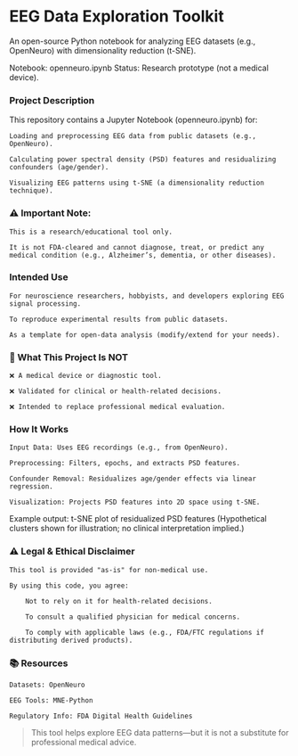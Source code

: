 # EEG Data Exploration Toolkit

An open-source Python notebook for analyzing EEG datasets (e.g., OpenNeuro) with dimensionality reduction (t-SNE).

Notebook: openneuro.ipynb
Status: Research prototype (not a medical device).
### Project Description

This repository contains a Jupyter Notebook (openneuro.ipynb) for:

    Loading and preprocessing EEG data from public datasets (e.g., OpenNeuro).

    Calculating power spectral density (PSD) features and residualizing confounders (age/gender).

    Visualizing EEG patterns using t-SNE (a dimensionality reduction technique).

### ⚠️ Important Note:

    This is a research/educational tool only.

    It is not FDA-cleared and cannot diagnose, treat, or predict any medical condition (e.g., Alzheimer’s, dementia, or other diseases).

### Intended Use

    For neuroscience researchers, hobbyists, and developers exploring EEG signal processing.

    To reproduce experimental results from public datasets.

    As a template for open-data analysis (modify/extend for your needs).

### 🚫 What This Project Is NOT

    ❌ A medical device or diagnostic tool.

    ❌ Validated for clinical or health-related decisions.

    ❌ Intended to replace professional medical evaluation.

### How It Works

    Input Data: Uses EEG recordings (e.g., from OpenNeuro).

    Preprocessing: Filters, epochs, and extracts PSD features.

    Confounder Removal: Residualizes age/gender effects via linear regression.

    Visualization: Projects PSD features into 2D space using t-SNE.

Example output:
t-SNE plot of residualized PSD features
(Hypothetical clusters shown for illustration; no clinical interpretation implied.)

### ⚠️ Legal & Ethical Disclaimer

    This tool is provided "as-is" for non-medical use.

    By using this code, you agree:

        Not to rely on it for health-related decisions.

        To consult a qualified physician for medical concerns.

        To comply with applicable laws (e.g., FDA/FTC regulations if distributing derived products).

### 📚 Resources

    Datasets: OpenNeuro

    EEG Tools: MNE-Python

    Regulatory Info: FDA Digital Health Guidelines


> This tool helps explore EEG data patterns—but it is not a substitute for professional medical advice.
